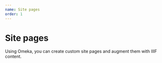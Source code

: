 ```yaml
---
name: Site pages
order: 1
---
```


# Site pages

Using Omeka, you can create custom site pages and augment them with IIIF content.
